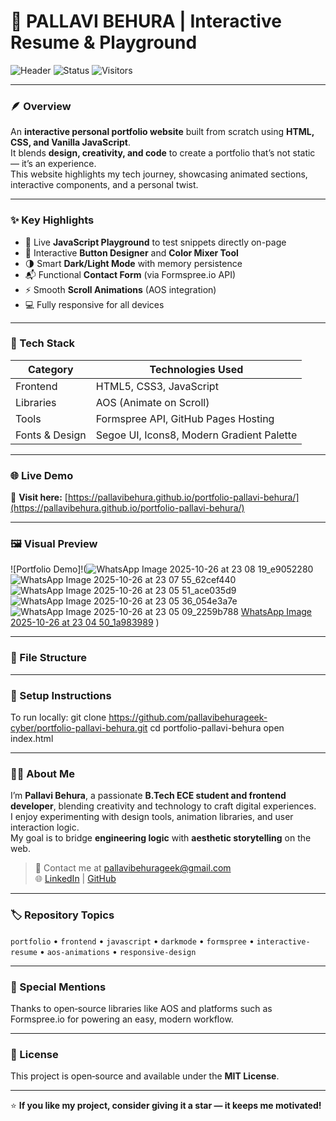 # 🌸 PALLAVI BEHURA | Interactive Resume & Playground  

![Header](https://img.shields.io/badge/Portfolio-HTML%2C%20CSS%2C%20JS-20c997?style=for-the-badge&logo=githubpages)
![Status](https://img.shields.io/badge/Status-Live-brightgreen?style=for-the-badge)
![Visitors](https://visitor-badge.laobi.icu/badge?page_id=pallavibehurageek-cyber.portfolio-pallavi-behura)

---

### 🪶 Overview  
An **interactive personal portfolio website** built from scratch using **HTML, CSS, and Vanilla JavaScript**.  
It blends **design, creativity, and code** to create a portfolio that’s not static — it’s an experience.  
This website highlights my tech journey, showcasing animated sections, interactive components, and a personal twist.

---

### ✨ Key Highlights  
- 🎯 Live **JavaScript Playground** to test snippets directly on-page  
- 🎨 Interactive **Button Designer** and **Color Mixer Tool**  
- 🌗 Smart **Dark/Light Mode** with memory persistence  
- 📬 Functional **Contact Form** (via Formspree.io API)  
- ⚡ Smooth **Scroll Animations** (AOS integration)  
- 💻 Fully responsive for all devices  

---

### 🧠 Tech Stack  
| Category | Technologies Used |
|-----------|------------------|
| Frontend | HTML5, CSS3, JavaScript |
| Libraries | AOS (Animate on Scroll) |
| Tools | Formspree API, GitHub Pages Hosting |
| Fonts & Design | Segoe UI, Icons8, Modern Gradient Palette |

---

### 🌐 Live Demo  
🔗 **Visit here:** [https://pallavibehura.github.io/portfolio-pallavi-behura/](https://pallavibehura.github.io/portfolio-pallavi-behura/)

---

### 🖼️ Visual Preview  
![Portfolio Demo]!(![WhatsApp Image 2025-10-26 at 23 08 19_e9052280](https://github.com/user-attachments/assets/853f5342-cda0-4814-b0d7-ee2259c1289d)
![WhatsApp Image 2025-10-26 at 23 07 55_62cef440](https://github.com/user-attachments/assets/61f1d00e-26e3-4616-a898-b98fa6fa384a)
![WhatsApp Image 2025-10-26 at 23 05 51_ace035d9](https://github.com/user-attachments/assets/10667010-18d5-43a5-a89a-2ff9a56c0204)
![WhatsApp Image 2025-10-26 at 23 05 36_054e3a7e](https://github.com/user-attachments/assets/372e4640-8fdf-477c-9dc7-34838634ed1c)
![WhatsApp Image 2025-10-26 at 23 05 09_2259b788](https://github.com/user-attachments/assets/de51845e-d4ae-4f0e-ad84-44936501c127)
[WhatsApp Image 2025-10-26 at 23 04 50_1a983989](https://github.com/user-attachments/assets/3cb1bd1e-88d2-4f90-9a55-bf3426dbe139)
)  


---

### 📂 File Structure

---

### 🧩 Setup Instructions  
To run locally:
git clone https://github.com/pallavibehurageek-cyber/portfolio-pallavi-behura.git
cd portfolio-pallavi-behura
open index.html

---

### 🧑‍💻 About Me  
I’m **Pallavi Behura**, a passionate **B.Tech ECE student and frontend developer**, blending creativity and technology to craft digital experiences.  
I enjoy experimenting with design tools, animation libraries, and user interaction logic.  
My goal is to bridge **engineering logic** with **aesthetic storytelling** on the web.

> 💌 Contact me at [pallavibehurageek@gmail.com](mailto:pallavibehurageek@gmail.com)  
> 🌐 [LinkedIn](https://www.linkedin.com/in/pallavi-behura-547329214/) | [GitHub](https://github.com/pallavibehurageek-cyber)

---

### 🏷️ Repository Topics  
`portfolio` • `frontend` • `javascript` • `darkmode` • `formspree` • `interactive-resume` • `aos-animations` • `responsive-design`

---

### 💫 Special Mentions  
Thanks to open‑source libraries like AOS and platforms such as Formspree.io for powering an easy, modern workflow.

---

### 📜 License  
This project is open‑source and available under the **MIT License**.

---

⭐ **If you like my project, consider giving it a star — it keeps me motivated!**
